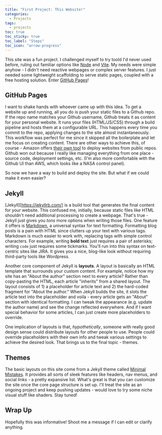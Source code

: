 ```yaml
---
title: "First Project: This Website!"
categories:
  - Projects
tags:
  - projects
toc: true
toc_sticky: true
toc_label: "Steps"
toc_icon: "arrow-progress"
---
```


This site was a fun project. I challenged myself to try toold I'd never used before, ruling out familiar options like [Node][node] and [Vite][vite]. My needs were simple anyhow - I didn't need reactive webpages or complex server features. I just needed some lightweight scaffolding to serve static pages, coupled with a free hosting solution. Enter [GitHub Pages][gh-pages]! 


## GitHub Pages

I want to shake hands with whoever came up with this idea. To get a website up and running, all you do is push your static files to a Github repo. If the repo name matches your Github username, Github treats it as content for your personal website. It runs your files (HTML/JS/CSS) through a build pipeline and hosts them at a configurable URL. This happens every time you commit to the repo, applying changes to the site almost instantaneously. This workflow was perfect for me since it skipped all the boilerplate and let me focus on creating content. There are other ways to achieve this, of course - Amazon offers [their own tool][aws-amplify] to deploy websites from public repos. Github won out because I really like managing everything from one place - source code, deployment settings, etc. (I'm also more comfortable with the Github UI than AWS, which looks like a NASA control panel).

So now we have a way to build and deploy the site. But what if we could make it even easier?

## Jekyll

[Jekyll][https://jekyllrb.com/] is a build tool that generates the final content for your website. This confused me, initially, because static files like HTML shouldn't need additional processing to create a webpage. That's true - Jekyll just gives you *tons* more options when writing those files. One feature it offers is [Markdown][markdown], a universal syntax for text formatting. Formatting blog posts is a pain with HTML since clutters up your text with various tags. Markdown is much easier to work with, replacing tags with simple control characters. For example, writing **bold text** just requires a pair of asterisks; writing `code` just requires some tickmarks. You'll run into this syntax on text-centric sites like JIRA. It gives you a nice, blog-like look without requiring third-party tools like Wordpress. 

Another core component of Jekyll is **layouts**. A layout is basically an HTML template that surrounds your custom content. For example, notice how my site has an "About the author" section next to every article? Rather than copy-pasting the HTML, each article "inherits" from a shared layout. The layout consists of 1) a placeholder for article text and 2) the hard-coded fragment for "About the author." When Jekyll builds the site, it slots the article text into the placeholder and voila - every article gets an "About" section with identical formatting. I can tweak the appearance (e.g. update the author name) and see the change reflected everywhere. And if I want special behavior for some articles, I can just create more placeholders to override.

One implication of layouts is that, *hypothetically*, someone with really good design sense could distribute layouts for other people to use. People could override placeholders with their own info and tweak various settings to achieve the desired look. That brings us to the final topic - themes.

## Themes

The basic layouts on this site come from a Jekyll theme called [Minimal Mistakes][min-mistakes]. It provides all sorts of sleek features like headers, nav menus, and social links - a pretty expansive list. What's great is that you can customize the site once the core page structure is set up. I'll treat the site as an ongoing project and keep pushing updates - would love to try some niche visual stuff like shaders. Stay tuned!

## Wrap Up
Hopefully this was informative! Shoot me a message if I can edit or clarify anything.


[gh-pages]: https://docs.github.com/en/pages/getting-started-with-github-pages/about-github-pages
[vite]: https://vite.dev/guide/
[node]: https://nodejs.org/en/about
[aws-amplify]: [https://aws.amazon.com/amplify/hosting/]
[jekyll]: https://jekyllrb.com/
[markdown]: https://en.wikipedia.org/wiki/Markdown
[min-mistakes]: https://mmistakes.github.io/minimal-mistakes/about/